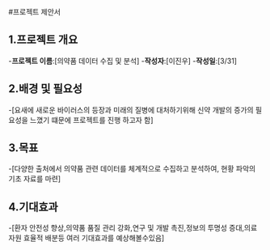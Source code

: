 #프로젝트 제안서
## 1.프로젝트 개요
-**프로젝트 이름**:[의약품 데이터 수집 및 분석]
-**작성자**:[이진우]
-**작성일**:[3/31]

## 2.배경 및 필요성
-[요새에 새로운 바이러스의 등장과 미래의 질병에 대처하기위해 신약 개발의 증가의 필요성을 느꼈기 떄문에 프로젝트를 진행 하고자 함]

## 3.목표
-[다양한 출처에서 의약품 관련 데이터를 체계적으로 수집하고 분석하여, 현황 파악의 기초 자료를 마련]

## 4.기대효과
-[환자 안전성 향상,의약품 품질 관리 강화,연구 및 개발 촉진,정보의 투명성 증대,의료 자원 효율적 배분등 여러 기대효과를 예상해볼수있음]
